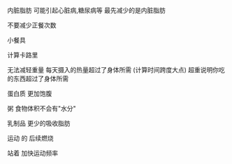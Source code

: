 内脏脂肪    可能引起心脏病,糖尿病等    最先减少的是内脏脂肪

不要减少正餐次数    

小餐具

计算卡路里

无法减轻重量    每天摄入的热量超过了身体所需     (计算时间跨度大点)    超重说明你吃的东西超过了身体所需

蛋白质 更加饱腹

粥  食物体积不会有"水分"

乳制品    更少的吸收脂肪

运动 的 后续燃烧

站着   加快运动频率